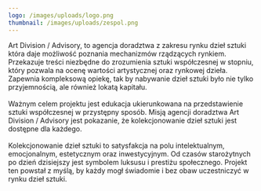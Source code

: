 ```yaml
---
logo: /images/uploads/logo.png
thumbnail: /images/uploads/zespol.png
---
```

Art Division / Advisory, to agencja doradztwa z zakresu rynku dzieł sztuki która daje możliwość poznania mechanizmów rządzących rynkiem. Przekazuje treści niezbędne do zrozumienia sztuki współczesnej w stopniu, który pozwala na ocenę wartości artystycznej oraz rynkowej dzieła. Zapewnia kompleksową opiekę, tak by nabywanie dzieł sztuki było nie tylko przyjemnością, ale również lokatą kapitału.\
\
Ważnym celem projektu jest edukacja ukierunkowana na przedstawienie sztuki współczesnej w przystępny sposób. Misją agencji doradztwa Art Division / Advisory jest pokazanie, że kolekcjonowanie dzieł sztuki jest dostępne dla każdego.\
\
Kolekcjonowanie dzieł sztuki to satysfakcja na polu intelektualnym, emocjonalnym, estetycznym oraz inwestycyjnym. Od czasów starożytnych po dzień dzisiejszy jest symbolem luksusu i prestiżu społecznego. Projekt ten powstał z myślą, by każdy mogł świadomie i bez obaw uczestniczyć w rynku dzieł sztuki.